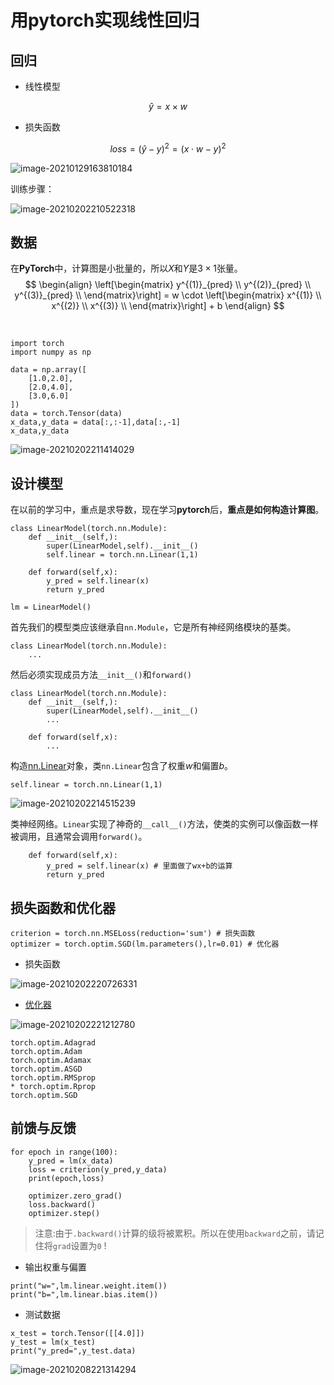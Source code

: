 # 用pytorch实现线性回归

## 回归

* 线性模型

$$
\hat y = x \times w
$$

* 损失函数

$$
loss = (\hat y -y)^2 =(x\cdot w - y)^2
$$



![image-20210129163810184](https://cdn.jsdelivr.net/gh/TheFoxFairy/ImgStg/202201070217798.png)

训练步骤：

![image-20210202210522318](https://cdn.jsdelivr.net/gh/TheFoxFairy/ImgStg/202201070217799.png)

## 数据

在**PyTorch**中，计算图是小批量的，所以$X$和$Y$是$3 \times 1$张量。
$$
\begin{align}
\left[\begin{matrix}
y^{(1)}_{pred} \\
y^{(2)}_{pred} \\
y^{(3)}_{pred} \\
\end{matrix}\right]
= w \cdot \left[\begin{matrix}
x^{(1)} \\
x^{(2)} \\
x^{(3)} \\
\end{matrix}\right] + b
\end{align}
$$


​		

```
import torch
import numpy as np

data = np.array([
    [1.0,2.0],
    [2.0,4.0],
    [3.0,6.0]
])
data = torch.Tensor(data)
x_data,y_data = data[:,:-1],data[:,-1]
x_data,y_data
```

![image-20210202211414029](https://cdn.jsdelivr.net/gh/TheFoxFairy/ImgStg/202201070217800.png)

## 设计模型

在以前的学习中，重点是求导数，现在学习**pytorch**后，**重点是如何构造计算图**。

```
class LinearModel(torch.nn.Module):
    def __init__(self,):
        super(LinearModel,self).__init__()
        self.linear = torch.nn.Linear(1,1)
        
    def forward(self,x):
        y_pred = self.linear(x)
        return y_pred
    
lm = LinearModel()
```

首先我们的模型类应该继承自`nn.Module`，它是所有神经网络模块的基类。

```
class LinearModel(torch.nn.Module):
	...
```

然后必须实现成员方法`__init__()`和`forward()`

```
class LinearModel(torch.nn.Module):
    def __init__(self,):
        super(LinearModel,self).__init__()
        ...
        
    def forward(self,x):
		...
```

构造[nn.Linear](https://pytorch.org/docs/stable/generated/torch.nn.Linear.html#torch.nn.Linear)对象，类`nn.Linear`包含了权重$w$和偏置$b$。

```
self.linear = torch.nn.Linear(1,1)
```

![image-20210202214515239](https://cdn.jsdelivr.net/gh/TheFoxFairy/ImgStg/202201070217801.png)

类神经网络。`Linear`实现了神奇的`__call__()`方法，使类的实例可以像函数一样被调用，且通常会调用`forward()`。

```
    def forward(self,x):
        y_pred = self.linear(x) # 里面做了wx+b的运算
        return y_pred
```

## 损失函数和优化器

```
criterion = torch.nn.MSELoss(reduction='sum') # 损失函数
optimizer = torch.optim.SGD(lm.parameters(),lr=0.01) # 优化器
```

* 损失函数

![image-20210202220726331](https://cdn.jsdelivr.net/gh/TheFoxFairy/ImgStg/202201070217802.png)

* [优化器](https://pytorch.org/docs/stable/optim.html)

![`image-20210202221212780`](https://cdn.jsdelivr.net/gh/TheFoxFairy/ImgStg/202201070217803.png)

```
torch.optim.Adagrad
torch.optim.Adam
torch.optim.Adamax
torch.optim.ASGD
torch.optim.RMSprop
* torch.optim.Rprop
torch.optim.SGD
```

## 前馈与反馈

```
for epoch in range(100):
    y_pred = lm(x_data)
    loss = criterion(y_pred,y_data)
    print(epoch,loss)
    
    optimizer.zero_grad()
    loss.backward()
    optimizer.step()
```

> 注意:由于`.backward()`计算的级将被累积。所以在使用`backward`之前，请记住将`grad`设置为`0` !

* 输出权重与偏置

```
print("w=",lm.linear.weight.item())
print("b=",lm.linear.bias.item())
```

* 测试数据

```
x_test = torch.Tensor([[4.0]])
y_test = lm(x_test)
print("y_pred=",y_test.data)
```

![image-20210208221314294](https://cdn.jsdelivr.net/gh/TheFoxFairy/ImgStg/202201070217804.png)

